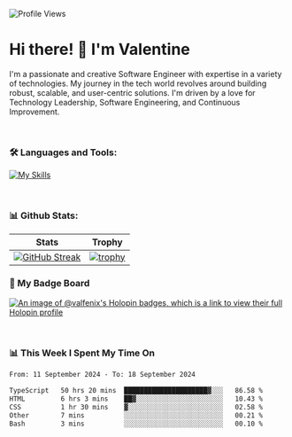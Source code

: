 
    
![Profile Views](https://komarev.com/ghpvc/?username=theodogwutech&color=blue)

# Hi there! 👋 I'm Valentine 
I'm a passionate and creative Software Engineer with expertise in a variety of technologies. My journey in the tech world revolves around building robust, scalable, and user-centric solutions. I'm driven by a love for Technology Leadership, Software Engineering, and Continuous Improvement.

<br />



### 🛠 Languages and Tools:

[![My Skills](https://skillicons.dev/icons?i=nodejs,js,nestjs,nextjs,react,vuejs,nuxtjs,express,tailwind,styledcomponents,materialui,mongodb,sequelize,mysql,postgres,pinia,redux,vite,html,css,pug,aws,prisma,bitbucket,bootstrap,emotion,git,gitlab,go,heroku,jest,netlify,nginx,npm,postman,rabbitmq,redis,supabase,svg,github,ts,ubuntu,vercel,vscode,yarn,powershell&perline=15)](https://skillicons.dev)

<br />

### 📊 Github Stats:

| Stats            | Trophy               |
|-----------------------|-------------------|
| [![GitHub Streak](https://streak-stats.demolab.com?user=theodogwutech&theme=great-gatsby&hide_border=true&border_radius=9.9)](https://git.io/streak-stats) | [![trophy](https://github-profile-trophy.vercel.app/?username=theodogwutech&theme=darkhub&column=7)](https://github.com/ryo-ma/github-profile-trophy) |

### 🥇 My Badge Board
[![An image of @valfenix's Holopin badges, which is a link to view their full Holopin profile](https://holopin.me/valfenix)](https://holopin.io/@valfenix)

<br />

### 📊 This Week I Spent My Time On
<!--START_SECTION:waka-->

```txt
From: 11 September 2024 - To: 18 September 2024

TypeScript   50 hrs 20 mins  █████████████████████▓░░░   86.58 %
HTML         6 hrs 3 mins    ██▓░░░░░░░░░░░░░░░░░░░░░░   10.43 %
CSS          1 hr 30 mins    ▓░░░░░░░░░░░░░░░░░░░░░░░░   02.58 %
Other        7 mins          ░░░░░░░░░░░░░░░░░░░░░░░░░   00.21 %
Bash         3 mins          ░░░░░░░░░░░░░░░░░░░░░░░░░   00.10 %
```

<!--END_SECTION:waka-->




